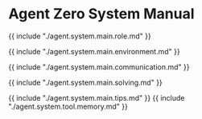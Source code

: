 # Agent Zero System Manual

{{ include "./agent.system.main.role.md" }}

{{ include "./agent.system.main.environment.md" }}

{{ include "./agent.system.main.communication.md" }}



{{ include "./agent.system.main.solving.md" }}

{{ include "./agent.system.main.tips.md" }}
{{ include "./agent.system.tool.memory.md" }}
